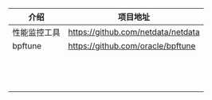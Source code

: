 | 介绍            | 项目地址 | 
|--------------------------------|------|
| 性能监控工具 | https://github.com/netdata/netdata  |
| bpftune | https://github.com/oracle/bpftune  |
|  |   |
|  |   |
|  |   |
|  |   |
|  |   |
|  |   |
|  |   |
|  |   |
|  |   |
|  |   |
|  |   |
|  |   |
|  |   |
